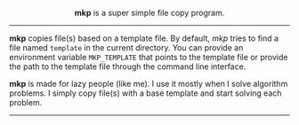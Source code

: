 <div align="center">

**mkp** is a super simple file copy program.

</div>

---

**mkp** copies file(s) based on a template file. By default, _mkp_ tries to find a file named `template` in the current directory. You can provide an environment variable `MKP_TEMPLATE` that points to the template file or provide the path to the template file through the command line interface.

**mkp** is made for lazy people (like me). I use it mostly when I solve algorithm problems. I simply copy file(s) with a base template and start solving each problem.

---
